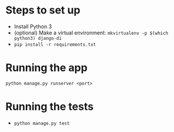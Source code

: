Steps to set up
===============

- Install Python 3
- (optional) Make a virtual environment: `mkvirtualenv -p $(which python3) django-di`
- `pip install -r requirements.txt`

Running the app
===============

`python manage.py runserver <port>`

Running the tests
=================

- `python manage.py test`

